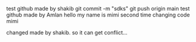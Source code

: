 test github made by shakib
git commit -m "sdks"
git push origin main
test github made by Amlan
hello my name is mimi
second time changing code mimi

changed made by shakib. so it can get conflict...
